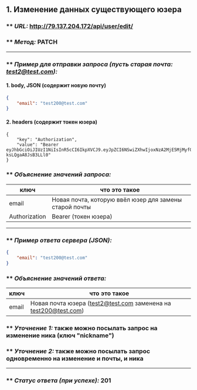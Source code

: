 ## 1. Изменение данных существующего юзера

### ** _URL:_ http://79.137.204.172/api/user/edit/

### ** _Метод:_ PATCH

<hr>

### ** _Пример для отправки запроса (пусть старая почта: test2@test.com):_

#### 1. body, JSON (содержит новую почту)

```json
{
    "email": "test200@test.com"
}
```

#### 2. headers (содержит токен юзера)

```
{
    "key": "Authorization",
    "value": "Bearer eyJhbGciOiJIUzI1NiIsInR5cCI6IkpXVCJ9.eyJpZCI6NSwiZXhwIjoxNzA2MjE5MjMyfQ.yMy6RiCFvhitLZ0IavmQS4P_O1-ksLQgaA8JsB3LLl0"
}
```

### ** _Объяснение значений запроса:_

| ключ          | что это такое                                          |
|---------------|--------------------------------------------------------|
| email         | Новая почта, которую ввёл юзер для замены старой почты |
| Authorization | Bearer (токен юзера)                                   |

<hr>

### ** _Пример ответа сервера (JSON):_

```json
{
    "email": "test200@test.com"
}
```

### ** _Объяснение значений ответа:_

| ключ  | что это такое                                                   |
|-------|-----------------------------------------------------------------|
| email | Новая почта юзера (test2@test.com заменена на test200@test.com) |

### ** _Уточнение 1:_ также можно посылать запрос на изменение ника (ключ "nickname")

### ** _Уточнение 2:_ также можно посылать запрос одновременно на изменение и почты, и ника

<hr>

### ** _Статус ответа (при успехе):_ 201
